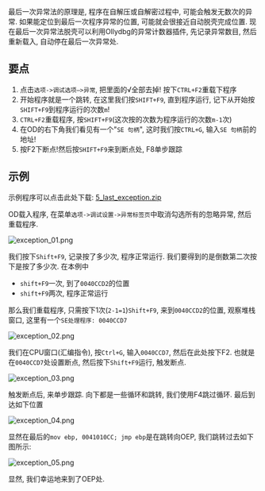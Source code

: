 最后一次异常法的原理是, 程序在自解压或自解密过程中, 可能会触发无数次的异常. 如果能定位到最后一次程序异常的位置, 可能就会很接近自动脱壳完成位置. 现在最后一次异常法脱壳可以利用Ollydbg的异常计数器插件, 先记录异常数目, 然后重新载入, 自动停在最后一次异常处. 

## 要点

1. 点击`选项->调试选项—>异常`, 把里面的√全部去掉! 按下`CTRL+F2`重载下程序
2. 开始程序就是一个跳转, 在这里我们按`SHIFT+F9`, 直到程序运行, 记下从开始按`SHIFT+F9`到程序运行的次数`m`!
3. `CTRL+F2`重载程序, 按`SHIFT+F9`(这次按的次数为程序运行的次数`m-1`次)
4. 在OD的右下角我们看见有一个"`SE 句柄`", 这时我们按`CTRL+G`, 输入`SE 句柄`前的地址!
5. 按F2下断点!然后按`SHIFT+F9`来到断点处, F8单步跟踪

## 示例

示例程序可以点击此处下载: [5_last_exception.zip](https://github.com/ctf-wiki/ctf-challenges/blob/master/reverse/unpack/example/5_last_exception.zip)

OD载入程序, 在菜单`选项->调试设置->异常标签页`中取消勾选所有的忽略异常, 然后重载程序.

![exception_01.png](/reverse/unpack/figure/exception_01.png)

我们按下`Shift+F9`, 记录按了多少次, 程序正常运行. 我们要得到的是倒数第二次按下是按了多少次. 在本例中

* `shift+F9`一次, 到了`0040CCD2`的位置
* `shift+F9`两次, 程序正常运行

那么我们重载程序, 只需按下1次(`2-1=1`)`Shift+F9`, 来到`0040CCD2`的位置, 观察堆栈窗口, 这里有一个`SE处理程序: 0040CCD7`

![exception_02.png](/reverse/unpack/figure/exception_02.png)

我们在CPU窗口(汇编指令), 按`Ctrl+G`, 输入`0040CCD7`, 然后在此处按下F2. 也就是在`0040CCD7`处设置断点, 然后按下`Shift+F9`运行, 触发断点.

![exception_03.png](/reverse/unpack/figure/exception_03.png)

触发断点后, 来单步跟踪. 向下都是一些循环和跳转, 我们使用F4跳过循环. 最后到达如下位置

![exception_04.png](/reverse/unpack/figure/exception_04.png)

显然在最后的`mov ebp, 0041010CC; jmp ebp`是在跳转向OEP, 我们跳转过去如下图所示:

![exception_05.png](/reverse/unpack/figure/exception_05.png)

显然, 我们幸运地来到了OEP处. 





